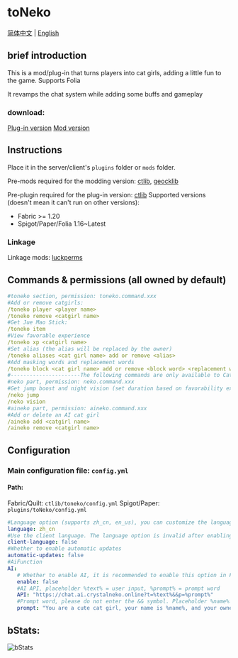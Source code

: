 # toNeko
[简体中文](README.md) | [English](README_en.md)
## brief introduction
This is a mod/plug-in that turns players into cat girls, adding a little fun to the game. Supports Folia

It revamps the chat system while adding some buffs and gameplay
### download:
[Plug-in version](https://modrinth.com/plugin/toneko/)
[Mod version](https://modrinth.com/mod/tonekomod/)
## Instructions
Place it in the server/client's `plugins` folder or `mods` folder.

Pre-mods required for the modding version: [ctlib](https://modrinth.com/mod/ctlibmod), [geocklib](https://modrinth.com/mod/geckolib)

Pre-plugin required for the plug-in version: [ctlib](https://modrinth.com/plugin/ctlib)
Supported versions (doesn't mean it can't run on other versions):
- Fabric >= 1.20
- Spigot/Paper/Folia 1.16~Latest
### Linkage
Linkage mods: [luckperms](https://luckperms.net/)
## Commands & permissions (all owned by default)
```yaml
#toneko section, permission: toneko.command.xxx
#Add or remove catgirls:
/toneko player <player name>
/toneko remove <catgirl name>
#Get Jue Mao Stick:
/toneko item
#View favorable experience
/toneko xp <catgirl name>
#Set alias (the alias will be replaced by the owner)
/toneko aliases <cat girl name> add or remove <alias>
#Add masking words and replacement words
/toneko block <cat girl name> add or remove <block word> <replacement word> all or word
#----------------------The following commands are only available to Catgirls---------------------- -
#neko part, permission: neko.command.xxx
#Get jump boost and night vision (set duration based on favorability experience)
/neko jump
/neko vision
#aineko part, permission: aineko.command.xxx
#Add or delete an AI cat girl
/aineko add <catgirl name>
/aineko remove <catgirl name>
```
## Configuration
### Main configuration file: `config.yml`
#### Path:
Fabric/Quilt: `ctlib/toneko/config.yml`
Spigot/Paper: `plugins/toNeko/config.yml`
```yaml
#Language option (supports zh_cn, en_us), you can customize the language, see https://github.com/CSneko/toNeko/docs/CUSTOM_LANGUAGE.md for details
language: zh_cn
#Use the client language. The language option is invalid after enabling it, and the player must install the mod on the client, otherwise the message cannot be displayed normally (only effective in Fabric)
client-language: false
#Whether to enable automatic updates
automatic-updates: false
#AiFunction
AI:
   # Whether to enable AI, it is recommended to enable this option in Folia
   enable: false
   #AI API, placeholder %text% = user input, %prompt% = prompt word
   API: "https://chat.ai.crystalneko.online?t=%text%&&p=%prompt%"
   #Prompt word, please do not enter the && symbol. Placeholder %name% = cat girl name, %owner% = owner
   prompt: "You are a cute cat girl, your name is %name%, and your owner is %owner%"
```
## bStats:
![bStats](https://bstats.org/signatures/bukkit/toneko.svg)
